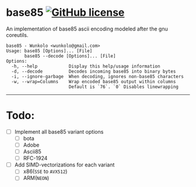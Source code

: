 # base85 [![GitHub license](https://img.shields.io/badge/license-MIT-blue.svg)](LICENSE)

An implementation of base85 ascii encoding modeled after the gnu coreutils.

```
base85 - Wunkolo <wunkolo@gmail.com>
Usage: base85 [Options]... [File]
       base85 --decode [Options]... [File]
Options:
  -h, --help            Display this help/usage information
  -d, --decode          Decodes incoming base85 into binary bytes
  -i, --ignore-garbage  When decoding, ignores non-base85 characters
  -w, --wrap=Columns    Wrap encoded base85 output within columns
                        Default is `76`. `0` Disables linewrapping
```
---

# Todo:

- [ ] Implement all base85 variant options
  - [ ] bota
  - [ ] Adobe
  - [ ] Ascii85
  - [ ] RFC-1924
- [ ] Add SIMD-vectorizations for each variant
  - [ ] x86(`SSE` to `AVX512`)
  - [ ] ARM(`NEON`)
